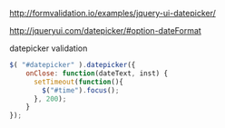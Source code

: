 http://formvalidation.io/examples/jquery-ui-datepicker/

http://jqueryui.com/datepicker/#option-dateFormat


datepicker validation


```javascript
$( "#datepicker" ).datepicker({
    onClose: function(dateText, inst) { 
      setTimeout(function(){
        $("#time").focus();
      }, 200);
    }
});
```
